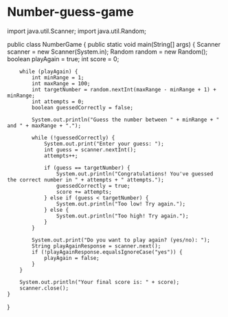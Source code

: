 # Number-guess-game

import java.util.Scanner;
import java.util.Random;

public class NumberGame {
    public static void main(String[] args) {
        Scanner scanner = new Scanner(System.in);
        Random random = new Random();
        boolean playAgain = true;
        int score = 0;

        while (playAgain) {
            int minRange = 1;
            int maxRange = 100;
            int targetNumber = random.nextInt(maxRange - minRange + 1) + minRange;
            int attempts = 0;
            boolean guessedCorrectly = false;

            System.out.println("Guess the number between " + minRange + " and " + maxRange + ".");

            while (!guessedCorrectly) {
                System.out.print("Enter your guess: ");
                int guess = scanner.nextInt();
                attempts++;

                if (guess == targetNumber) {
                    System.out.println("Congratulations! You've guessed the correct number in " + attempts + " attempts.");
                    guessedCorrectly = true;
                    score += attempts;
                } else if (guess < targetNumber) {
                    System.out.println("Too low! Try again.");
                } else {
                    System.out.println("Too high! Try again.");
                }
            }

            System.out.print("Do you want to play again? (yes/no): ");
            String playAgainResponse = scanner.next();
            if (!playAgainResponse.equalsIgnoreCase("yes")) {
                playAgain = false;
            }
        }

        System.out.println("Your final score is: " + score);
        scanner.close();
    }
}
